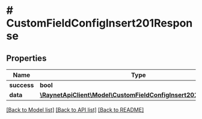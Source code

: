 # # CustomFieldConfigInsert201Response

## Properties

Name | Type | Description | Notes
------------ | ------------- | ------------- | -------------
**success** | **bool** |  | [optional]
**data** | [**\RaynetApiClient\Model\CustomFieldConfigInsert201ResponseDto**](CustomFieldConfigInsert201ResponseDto.md) |  | [optional]

[[Back to Model list]](../../README.md#models) [[Back to API list]](../../README.md#endpoints) [[Back to README]](../../README.md)
